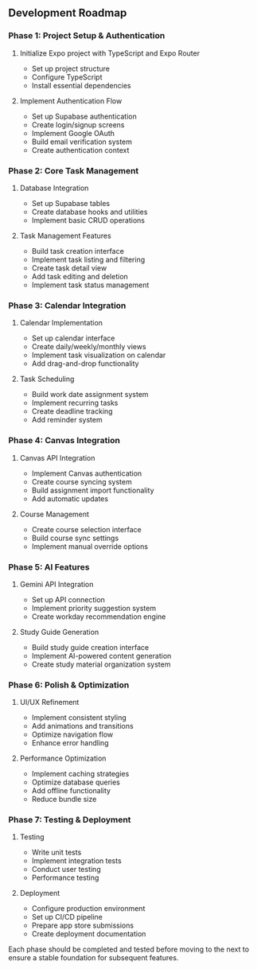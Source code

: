 ## Development Roadmap

### Phase 1: Project Setup & Authentication
1. Initialize Expo project with TypeScript and Expo Router
   - Set up project structure
   - Configure TypeScript
   - Install essential dependencies

2. Implement Authentication Flow
   - Set up Supabase authentication
   - Create login/signup screens
   - Implement Google OAuth
   - Build email verification system
   - Create authentication context

### Phase 2: Core Task Management
1. Database Integration
   - Set up Supabase tables
   - Create database hooks and utilities
   - Implement basic CRUD operations

2. Task Management Features
   - Build task creation interface
   - Implement task listing and filtering
   - Create task detail view
   - Add task editing and deletion
   - Implement task status management

### Phase 3: Calendar Integration
1. Calendar Implementation
   - Set up calendar interface
   - Create daily/weekly/monthly views
   - Implement task visualization on calendar
   - Add drag-and-drop functionality

2. Task Scheduling
   - Build work date assignment system
   - Implement recurring tasks
   - Create deadline tracking
   - Add reminder system

### Phase 4: Canvas Integration
1. Canvas API Integration
   - Implement Canvas authentication
   - Create course syncing system
   - Build assignment import functionality
   - Add automatic updates

2. Course Management
   - Create course selection interface
   - Build course sync settings
   - Implement manual override options

### Phase 5: AI Features
1. Gemini API Integration
   - Set up API connection
   - Implement priority suggestion system
   - Create workday recommendation engine

2. Study Guide Generation
   - Build study guide creation interface
   - Implement AI-powered content generation
   - Create study material organization system

### Phase 6: Polish & Optimization
1. UI/UX Refinement
   - Implement consistent styling
   - Add animations and transitions
   - Optimize navigation flow
   - Enhance error handling

2. Performance Optimization
   - Implement caching strategies
   - Optimize database queries
   - Add offline functionality
   - Reduce bundle size

### Phase 7: Testing & Deployment
1. Testing
   - Write unit tests
   - Implement integration tests
   - Conduct user testing
   - Performance testing

2. Deployment
   - Configure production environment
   - Set up CI/CD pipeline
   - Prepare app store submissions
   - Create deployment documentation

Each phase should be completed and tested before moving to the next to ensure a stable foundation for subsequent features.

